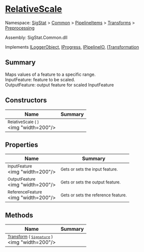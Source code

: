 # [RelativeScale](./RelativeScale.md)

Namespace: [SigStat]() > [Common](./../../../README.md) > [PipelineItems]() > [Transforms]() > [Preprocessing](./README.md)

Assembly: SigStat.Common.dll

Implements [ILoggerObject](./../../../ILoggerObject.md), [IProgress](./../../../Helpers/IProgress.md), [IPipelineIO](./../../../Pipeline/IPipelineIO.md), [ITransformation](./../../../ITransformation.md)

## Summary
Maps values of a feature to a specific range.  <br>InputFeature: feature to be scaled.<br>OutputFeature: output feature for scaled InputFeature

## Constructors

| Name | Summary | 
| --- | --- | 
| <sub>RelativeScale (  )</sub><div style="pointer-events: none; cursor: default;"><img "width=200"/></div>| <sub></sub>| <br>


## Properties

| Name | Summary | 
| --- | --- | 
| <sub>InputFeature</sub><div style="pointer-events: none; cursor: default;"><img "width=200"/></div>| <sub>Gets or sets the input feature.</sub>| <br>
| <sub>OutputFeature</sub><div style="pointer-events: none; cursor: default;"><img "width=200"/></div>| <sub>Gets or sets the output feature.</sub>| <br>
| <sub>ReferenceFeature</sub><div style="pointer-events: none; cursor: default;"><img "width=200"/></div>| <sub>Gets or sets the reference feature.</sub>| <br>


## Methods

| Name | Summary | 
| --- | --- | 
| <sub>[Transform](./Methods/RelativeScale-100663815.md) ( [`Signature`](./../../../Signature.md) )</sub><div style="pointer-events: none; cursor: default;"><img "width=200"/></div>| <sub></sub>| <br>


